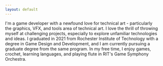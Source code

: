 ```yaml
---
layout: default
---
```


I'm a game developer with a newfound love for technical art - particularly the graphics, VFX, and tools area of technical art. I love the thrill of throwing myself at challenging projects, especially to explore unfamiliar technologies and ideas. I graduated in 2021 from Rochester Institute of Technology with a degree in Game Design and Development, and I am currently pursuing a graduate degree from the same program. In my free time, I enjoy games, crochet, learning languages, and playing flute in RIT's Game Symphony Orchestra. 